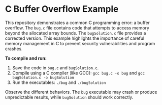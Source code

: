 # C Buffer Overflow Example

This repository demonstrates a common C programming error: a buffer overflow.  The `bug.c` file contains code that attempts to access memory beyond the allocated array bounds.  The `bugSolution.c` file provides a corrected version.  This example highlights the importance of careful memory management in C to prevent security vulnerabilities and program crashes.

**To compile and run:**

1.  Save the code in `bug.c` and `bugSolution.c`.
2.  Compile using a C compiler (like GCC): `gcc bug.c -o bug` and `gcc bugSolution.c -o bugSolution`
3.  Run the executables: `./bug` and `./bugSolution`

Observe the different behaviors. The `bug` executable may crash or produce unpredictable results, while `bugSolution` should work correctly.